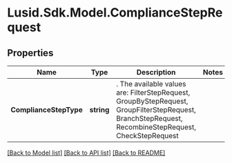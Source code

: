 # Lusid.Sdk.Model.ComplianceStepRequest

## Properties

Name | Type | Description | Notes
------------ | ------------- | ------------- | -------------
**ComplianceStepType** | **string** | . The available values are: FilterStepRequest, GroupByStepRequest, GroupFilterStepRequest, BranchStepRequest, RecombineStepRequest, CheckStepRequest | 

[[Back to Model list]](../README.md#documentation-for-models) [[Back to API list]](../README.md#documentation-for-api-endpoints) [[Back to README]](../README.md)

